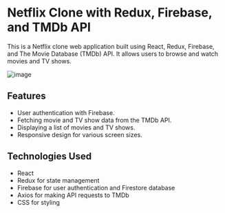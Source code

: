 # Netflix Clone with Redux, Firebase, and TMDb API

This is a Netflix clone web application built using React, Redux, Firebase, and The Movie Database (TMDb) API. It allows users to browse and watch movies and TV shows.

![image](https://github.com/xAdvitya/flix/assets/54709416/1a559ea1-6dfe-412c-954b-9e23302d7935)


## Features

- User authentication with Firebase.
- Fetching movie and TV show data from the TMDb API.
- Displaying a list of movies and TV shows.
- Responsive design for various screen sizes.

## Technologies Used

- React
- Redux for state management
- Firebase for user authentication and Firestore database
- Axios for making API requests to TMDb
- CSS for styling

